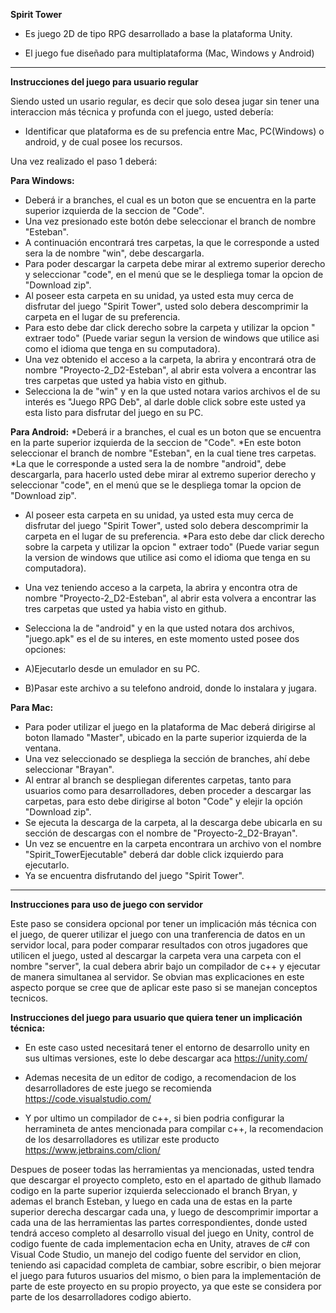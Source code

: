 **Spirit Tower**

* Es juego 2D de tipo RPG desarrollado a base la plataforma Unity.

* El juego fue diseñado para multiplataforma (Mac, Windows y Android)

****************************************************************


**Instrucciones del juego para usuario regular**

Siendo usted un usario regular, es decir que solo desea jugar sin tener una 
interaccion más técnica y profunda con el juego, usted debería:

* Identificar que plataforma es de su prefencia entre Mac, PC(Windows) o android, 
y de cual posee los recursos.

Una vez realizado el paso 1 deberá:

**Para Windows:** 
* Deberá ir a branches, el cual es un boton que se encuentra en la parte
superior izquierda de la seccion de "Code".
* Una vez presionado este botón debe seleccionar el branch de nombre "Esteban".
* A continuación encontrará tres carpetas, la que le corresponde a usted sera la de nombre "win", debe descargarla.
* Para poder descargar la carpeta debe mirar al extremo superior derecho y seleccionar "code", en el menú que se le despliega tomar la opcion de 
"Download zip".
* Al poseer esta carpeta en su unidad, ya usted esta muy cerca de disfrutar del juego "Spirit Tower", usted solo debera descomprimir la carpeta en el lugar de su preferencia.
* Para esto debe dar click derecho sobre la carpeta y utilizar la opcion " extraer todo" (Puede variar segun la version de windows que utilice asi como el idioma que tenga en su computadora).
* Una vez obtenido el acceso a la carpeta, la abrira y encontrará otra de nombre "Proyecto-2_D2-Esteban", al abrir esta volvera a encontrar las tres carpetas que usted ya habia visto en github.
* Selecciona la de "win" y en la que usted notara varios archivos el de su interés es "Juego RPG Deb", al darle doble click sobre este usted ya esta listo
para disfrutar del juego en su PC.

**Para Android:** 
*Deberá ir a branches, el cual es un boton que se encuentra en la parte
superior izquierda de la seccion de "Code".
*En este boton seleccionar el branch de nombre "Esteban", en la cual tiene tres carpetas.
*La que le corresponde a usted sera la de nombre "android", debe descargarla, para hacerlo usted debe mirar al extremo superior 
derecho y seleccionar "code", en el menú que se le despliega tomar la opcion de "Download zip".
* Al poseer esta carpeta en su unidad, ya usted esta muy cerca de disfrutar del juego "Spirit Tower", usted solo debera descomprimir la carpeta en el lugar de su preferencia.
*Para esto debe dar click derecho sobre la carpeta y utilizar la opcion " extraer todo" (Puede variar segun la version de windows que utilice asi como el idioma que tenga en su computadora).
* Una vez teniendo acceso a la carpeta, la abrira y encontra otra de nombre
"Proyecto-2_D2-Esteban", al abrir esta volvera a encontrar las tres carpetas que usted ya 
habia visto en github.
* Selecciona la de "android" y en la que usted notara dos archivos, 
"juego.apk" es el de su interes, en este momento usted posee dos opciones:

* A)Ejecutarlo desde un emulador en su PC.

* B)Pasar este archivo a su telefono android, donde lo instalara y jugara.

**Para Mac:** 
* Para poder utilizar el juego en la plataforma de Mac deberá dirigirse al boton llamado "Master", ubicado en la parte superior izquierda de la ventana. 
* Una vez seleccionado se despliega la sección de branches, ahí debe seleccionar "Brayan".
* Al entrar al branch se despliegan diferentes carpetas, tanto para usuarios como para desarrolladores, deben proceder a descargar las carpetas, para esto debe dirigirse al boton "Code" y elejir la opción "Download zip".
* Se ejecuta la descarga de la carpeta, al la descarga debe ubicarla en su sección de descargas con el nombre de "Proyecto-2_D2-Brayan".
* Un vez se encuentre en la carpeta encontrara un archivo von el nombre "Spirit_TowerEjecutable" deberá dar doble click izquierdo para ejecutarlo.
* Ya se encuentra disfrutando del juego "Spirit Tower".

****************************************************************

**Instrucciones para uso de juego con servidor**

Este paso se considera opcional por tener un implicación más técnica con el 
juego, de querer utilizar el juego con una tranferencia de datos en un servidor local, 
para poder comparar resultados con otros jugadores que utilicen el juego, usted al 
descargar la carpeta vera una carpeta con el nombre "server", la cual debera abrir
bajo un compilador de c++ y ejecutar de manera simultanea al servidor. Se obvian 
mas explicaciones en este aspecto porque se cree que de aplicar este paso si se manejan
conceptos tecnicos.


**Instrucciones del juego para usuario que quiera tener un implicación técnica:**

* En este caso usted necesitará tener el entorno de desarrollo unity en sus 
ultimas versiones, este lo debe descargar aca https://unity.com/

* Ademas necesita de un editor de codigo, a recomendacion de los desarrolladores
de este juego se recomienda https://code.visualstudio.com/

* Y por ultimo un compilador de c++, si bien podria configurar la herramineta de 
antes mencionada para compilar c++, la recomendacion de los desarrolladores es 
utilizar este producto https://www.jetbrains.com/clion/


Despues de poseer todas las herramientas ya mencionadas, usted tendra que descargar 
el proyecto completo, esto en el apartado de github llamado codigo en la parte superior 
izquierda seleccionado el branch Bryan, y ademas el branch Esteban, y luego en cada una 
de estas en la parte superior derecha descargar cada una, y luego de descomprimir
importar a cada una de las herramientas las partes correspondientes, donde usted tendrá 
acceso completo al desarrollo visual del juego en Unity, control de codigo fuente de cada
implementacion echa en Unity, atraves de c# con Visual Code Studio, un manejo del codigo
fuente del servidor en clion, teniendo asi capacidad completa de cambiar, sobre escribir, 
o bien mejorar el juego para futuros usuarios del mismo, o bien para la implementación
de parte de este proyecto en su propio proyecto, ya que este se considera por parte de 
los desarrolladores codigo abierto.
